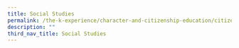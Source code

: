 ```yaml
---
title: Social Studies
permalink: /the-k-experience/character-and-citizenship-education/citizenship-programmes/social-studies/
description: ""
third_nav_title: Social Studies
---
```

